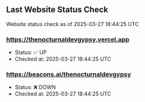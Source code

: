 ## Last Website Status Check

<!-- GitHub Action will update the section below -->
Website status check as of 2025-03-27 18:44:25 UTC

### https://thenocturnaldevgypsy.vercel.app
- Status: ✅ UP
- Checked at: 2025-03-27 18:44:25 UTC

### https://beacons.ai/thenocturnaldevgypsy
- Status: ❌ DOWN
- Checked at: 2025-03-27 18:44:25 UTC


<!-- End of GitHub Action update section -->
